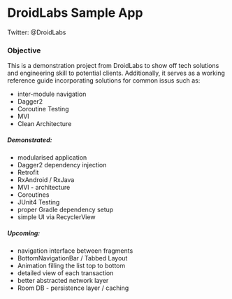 # DroidLabs Sample App

Twitter: @DroidLabs

### Objective

This is a demonstration project from DroidLabs to show off tech
solutions and engineering skill to potential clients. Additionally, it
serves as a working reference guide incorporating solutions for common
issus such as:
- inter-module navigation
- Dagger2
- Coroutine Testing
- MVI
- Clean Architecture

##### Demonstrated:

- modularised application
- Dagger2 dependency injection
- Retrofit
- RxAndroid / RxJava
- MVI - architecture
- Coroutines
- JUnit4 Testing
- proper Gradle dependency setup
- simple UI via RecyclerView

##### Upcoming:

- navigation interface between fragments
- BottomNavigationBar / Tabbed Layout
- Animation filling the list top to bottom
- detailed view of each transaction
- better abstracted network layer
- Room DB - persistence layer / caching
